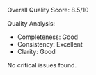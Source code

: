 Overall Quality Score: 8.5/10

Quality Analysis:
- Completeness: Good
- Consistency: Excellent
- Clarity: Good

No critical issues found.